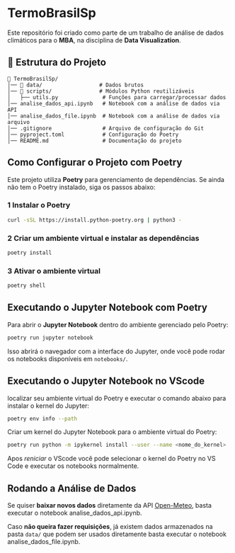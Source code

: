 # TermoBrasilSp

Este repositório foi criado como parte de um trabalho de análise de dados climáticos para o **MBA**, na disciplina de **Data Visualization**.

## 📌 Estrutura do Projeto

```
📁 TermoBrasilSp/
│── 📁 data/                  # Dados brutos
│── 📁 scripts/               # Módulos Python reutilizáveis
│   ├── utils.py              # Funções para carregar/processar dados
│── analise_dados_api.ipynb   # Notebook com a análise de dados via API
│── analise_dados_file.ipynb  # Notebook com a análise de dados via arquivo
│── .gitignore                # Arquivo de configuração do Git
│── pyproject.toml            # Configuração do Poetry
│── README.md                 # Documentação do projeto
```

## Como Configurar o Projeto com Poetry

Este projeto utiliza **Poetry** para gerenciamento de dependências. Se ainda não tem o Poetry instalado, siga os passos abaixo:

### 1 **Instalar o Poetry**

```bash
curl -sSL https://install.python-poetry.org | python3 -
```

### 2️ **Criar um ambiente virtual e instalar as dependências**

```bash
poetry install
```

### 3️ **Ativar o ambiente virtual**

```bash
poetry shell
```

## Executando o Jupyter Notebook com Poetry

Para abrir o **Jupyter Notebook** dentro do ambiente gerenciado pelo Poetry:

```bash
poetry run jupyter notebook
```
Isso abrirá o navegador com a interface do Jupyter, onde você pode rodar os notebooks disponíveis em `notebooks/`.

## Executando o Jupyter Notebook no VScode
localizar seu ambiente virtual do Poetry e executar o comando abaixo para instalar o kernel do Jupyter:

```bash
poetry env info --path
```
Criar um kernel do Jupyter Notebook para o ambiente virtual do Poetry:

```bash
poetry run python -m ipykernel install --user --name <nome_do_kernel>
```
Apos *reniciar* o VScode você pode selecionar o kernel do Poetry no VS Code e executar os notebooks normalmente.
##  Rodando a Análise de Dados

Se quiser **baixar novos dados** diretamente da API [Open-Meteo](https://open-meteo.com/), basta executar o notebook analise_dados_api.ipynb. 

Caso **não queira fazer requisições**, já existem dados armazenados na pasta `data/` que podem ser usados diretamente basta executar o notebook analise_dados_file.ipynb. 



